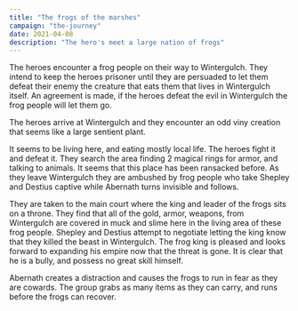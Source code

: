 ```yaml
---
title: "The frogs of the marshes"
campaign: "the-journey"
date: 2021-04-08
description: "The hero's meet a large nation of frogs"
---
```


The heroes encounter a frog people on their way to Wintergulch. They intend to keep the heroes prisoner until they are persuaded to let them defeat their enemy the creature that eats them that lives in Wintergulch itself. An agreement is made, if the heroes defeat the evil in Wintergulch the frog people will let them go. 

The heroes arrive at Wintergulch and they encounter an odd viny creation that seems like a large sentient plant. 

It seems to be living here, and eating mostly local life. The heroes fight it and defeat it. They search the area finding 2 magical rings for armor, and talking to animals. It seems that this place has been ransacked before. As they leave Wintergulch they are ambushed by frog people who take Shepley and Destius captive while Abernath turns invisible and follows.

They are taken to the main court where the king and leader of the frogs sits on a throne. They find that all of the gold, armor, weapons, from Wintergulch are covered in muck and slime here in the living area of these frog people. Shepley and Destius attempt to negotiate letting the king know that they killed the beast in Wintergulch. The frog king is pleased and looks forward to expanding his empire now that the threat is gone. It is clear that he is a bully, and possess no great skill himself.

Abernath creates a distraction and causes the frogs to run in fear as they are cowards. The group grabs as many items as they can carry, and runs before the frogs can recover.